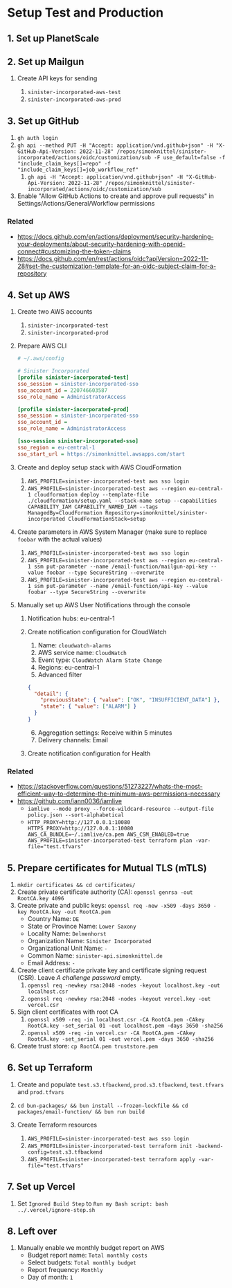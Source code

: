 # Setup Test and Production

## 1. Set up PlanetScale

## 2. Set up Mailgun

1. Create API keys for sending

   1. `sinister-incorporated-aws-test`
   2. `sinister-incorporated-aws-prod`

## 3. Set up GitHub

1. `gh auth login`
2. `gh api --method PUT -H "Accept: application/vnd.github+json" -H "X-GitHub-Api-Version: 2022-11-28" /repos/simonknittel/sinister-incorporated/actions/oidc/customization/sub -F use_default=false -f "include_claim_keys[]=repo" -f "include_claim_keys[]=job_workflow_ref"`
   1. `gh api -H "Accept: application/vnd.github+json" -H "X-GitHub-Api-Version: 2022-11-28" /repos/simonknittel/sinister-incorporated/actions/oidc/customization/sub`
3. Enable "Allow GitHub Actions to create and approve pull requests" in Settings/Actions/General/Workflow permissions

### Related

- https://docs.github.com/en/actions/deployment/security-hardening-your-deployments/about-security-hardening-with-openid-connect#customizing-the-token-claims
- https://docs.github.com/en/rest/actions/oidc?apiVersion=2022-11-28#set-the-customization-template-for-an-oidc-subject-claim-for-a-repository

## 4. Set up AWS

1. Create two AWS accounts

   1. `sinister-incorporated-test`
   2. `sinister-incorporated-prod`

2. Prepare AWS CLI

   ```ini
   # ~/.aws/config

   # Sinister Incorporated
   [profile sinister-incorporated-test]
   sso_session = sinister-incorporated-sso
   sso_account_id = 220746603587
   sso_role_name = AdministratorAccess

   [profile sinister-incorporated-prod]
   sso_session = sinister-incorporated-sso
   sso_account_id =
   sso_role_name = AdministratorAccess

   [sso-session sinister-incorporated-sso]
   sso_region = eu-central-1
   sso_start_url = https://simonknittel.awsapps.com/start
   ```

3. Create and deploy setup stack with AWS CloudFormation

   1. `AWS_PROFILE=sinister-incorporated-test aws sso login`
   2. `AWS_PROFILE=sinister-incorporated-test aws --region eu-central-1 cloudformation deploy --template-file ./cloudformation/setup.yaml --stack-name setup --capabilities CAPABILITY_IAM CAPABILITY_NAMED_IAM --tags ManagedBy=CloudFormation Repository=simonknittel/sinister-incorporated CloudFormationStack=setup`

4. Create parameters in AWS System Manager (make sure to replace `foobar` with the actual values)

   1. `AWS_PROFILE=sinister-incorporated-test aws sso login`
   2. `AWS_PROFILE=sinister-incorporated-test aws --region eu-central-1 ssm put-parameter --name /email-function/mailgun-api-key --value foobar --type SecureString --overwrite`
   3. `AWS_PROFILE=sinister-incorporated-test aws --region eu-central-1 ssm put-parameter --name /email-function/api-key --value foobar --type SecureString --overwrite`

5. Manually set up AWS User Notifications through the console

   1. Notification hubs: eu-central-1
   2. Create notification configuration for CloudWatch

      1. Name: `cloudwatch-alarms`
      2. AWS service name: `CloudWatch`
      3. Event type: `CloudWatch Alarm State Change`
      4. Regions: eu-central-1
      5. Advanced filter

      ```json
      {
        "detail": {
          "previousState": { "value": ["OK", "INSUFFICIENT_DATA"] },
          "state": { "value": ["ALARM"] }
        }
      }
      ```

      6. Aggregation settings: Receive within 5 minutes
      7. Delivery channels: Email

   3. Create notification configuration for Health

### Related

- https://stackoverflow.com/questions/51273227/whats-the-most-efficient-way-to-determine-the-minimum-aws-permissions-necessary
- https://github.com/iann0036/iamlive
  - `iamlive --mode proxy --force-wildcard-resource --output-file policy.json --sort-alphabetical`
  - `HTTP_PROXY=http://127.0.0.1:10080 HTTPS_PROXY=http://127.0.0.1:10080 AWS_CA_BUNDLE=~/.iamlive/ca.pem AWS_CSM_ENABLED=true AWS_PROFILE=sinister-incorporated-test terraform plan -var-file="test.tfvars"`

## 5. Prepare certificates for Mutual TLS (mTLS)

1. `mkdir certificates && cd certificates/`
2. Create private certificate authority (CA): `openssl genrsa -out RootCA.key 4096`
3. Create private and public keys: `openssl req -new -x509 -days 3650 -key RootCA.key -out RootCA.pem`
   - Country Name: `DE`
   - State or Province Name: `Lower Saxony`
   - Locality Name: `Delmenhorst`
   - Organization Name: `Sinister Incorporated`
   - Organizational Unit Name: `-`
   - Common Name: `sinister-api.simonknittel.de`
   - Email Address: `-`
4. Create client certificate private key and certificate signing request (CSR). Leave _A challenge password_ empty.
   1. `openssl req -newkey rsa:2048 -nodes -keyout localhost.key -out localhost.csr`
   2. `openssl req -newkey rsa:2048 -nodes -keyout vercel.key -out vercel.csr`
5. Sign client certificates with root CA
   1. `openssl x509 -req -in localhost.csr -CA RootCA.pem -CAkey RootCA.key -set_serial 01 -out localhost.pem -days 3650 -sha256`
   2. `openssl x509 -req -in vercel.csr -CA RootCA.pem -CAkey RootCA.key -set_serial 01 -out vercel.pem -days 3650 -sha256`
6. Create trust store: `cp RootCA.pem truststore.pem`

## 6. Set up Terraform

1. Create and populate `test.s3.tfbackend`, `prod.s3.tfbackend`, `test.tfvars` and `prod.tfvars`
2. `cd bun-packages/ && bun install --frozen-lockfile && cd packages/email-function/ && bun run build`
3. Create Terraform resources

   1. `AWS_PROFILE=sinister-incorporated-test aws sso login`
   2. `AWS_PROFILE=sinister-incorporated-test terraform init -backend-config=test.s3.tfbackend`
   3. `AWS_PROFILE=sinister-incorporated-test terraform apply -var-file="test.tfvars"`

## 7. Set up Vercel

1. Set `Ignored Build Step` to `Run my Bash script: bash ../.vercel/ignore-step.sh`

## 8. Left over

1. Manually enable we monthly budget report on AWS
   - Budget report name: `Total monthly costs`
   - Select budgets: `Total monthly budget`
   - Report frequency: `Monthly`
   - Day of month: `1`

